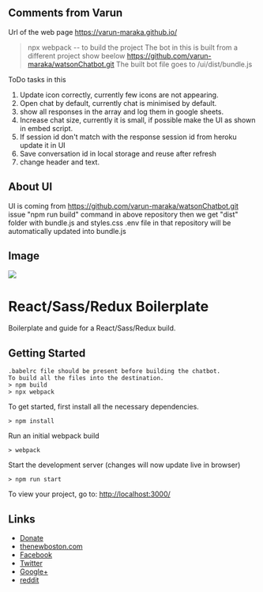 ## Comments from Varun
Url of the web page
https://varun-maraka.github.io/
> npx webpack   -- to build the project
The bot in this is built from a different project show beelow
https://github.com/varun-maraka/watsonChatbot.git 
The built bot file goes to /ui/dist/bundle.js

ToDo tasks in this
1. Update icon correctly, currently few icons are not appearing.
2. Open chat by default, currently chat is minimised by default.
3. show all responses in the array and log them in google sheets.
4. Increase chat size, currently it is small, if possible make the UI as shown in embed script.
5. If session id don't  match with the response session id from heroku update it in UI
6. Save conversation id in local storage and reuse after refresh
7. change header and text.

## About UI
UI is coming from https://github.com/varun-maraka/watsonChatbot.git
issue "npm run build" command in above repository then we get "dist" folder with bundle.js and styles.css
.env file in that repository will be automatically updated into bundle.js
## Image

![](http://i.imgur.com/DUiL9yn.png)

# React/Sass/Redux Boilerplate

Boilerplate and guide for a React/Sass/Redux build.

## Getting Started

```
.babelrc file should be present before building the chatbot.
To build all the files into the destination.
> npm build
> npx webpack
```
To get started, first install all the necessary dependencies.
```
> npm install
```

Run an initial webpack build
```
> webpack
```

Start the development server (changes will now update live in browser)
```
> npm run start
```

To view your project, go to: [http://localhost:3000/](http://localhost:3000/)

## Links

- [Donate](https://www.patreon.com/thenewboston)
- [thenewboston.com](https://thenewboston.com/)
- [Facebook](https://www.facebook.com/TheNewBoston-464114846956315/)
- [Twitter](https://twitter.com/bucky_roberts)
- [Google+](https://plus.google.com/+BuckyRoberts)
- [reddit](https://www.reddit.com/r/thenewboston/)

